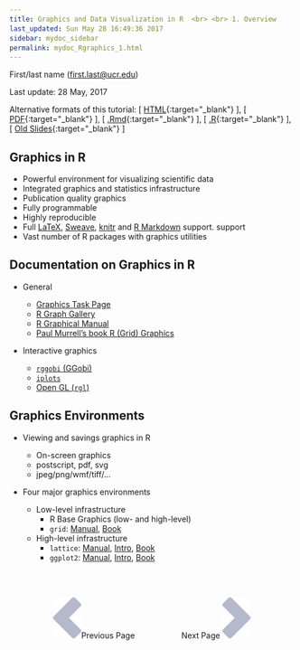```yaml
---
title: Graphics and Data Visualization in R  <br> <br> 1. Overview
last_updated: Sun May 28 16:49:36 2017
sidebar: mydoc_sidebar
permalink: mydoc_Rgraphics_1.html
---
```

First/last name (first.last@ucr.edu)

Last update: 28 May, 2017 

Alternative formats of this tutorial:
[ [HTML](http://girke.bioinformatics.ucr.edu/GEN242/pages/mydoc/Rgraphics.html){:target="_blank"} ],
[ [PDF](http://girke.bioinformatics.ucr.edu/GEN242/pages/mydoc/Rgraphics.pdf){:target="_blank"} ],
[ [.Rmd](https://raw.githubusercontent.com/tgirke/GEN242/gh-pages/_vignettes/15_Rgraphics/Rgraphics.Rmd){:target="_blank"} ],
[ [.R](https://raw.githubusercontent.com/tgirke/GEN242/gh-pages/_vignettes/15_Rgraphics/Rgraphics.R){:target="_blank"} ],
[ [Old Slides](https://drive.google.com/file/d/0B-lLYVUOliJFUmFVa0N3Y0kxOVE/view?usp=sharing){:target="_blank"} ]


## Graphics in R

-   Powerful environment for visualizing scientific data
-   Integrated graphics and statistics infrastructure
-   Publication quality graphics
-   Fully programmable
-   Highly reproducible
-   Full [LaTeX](http://www.latex-project.org/), [Sweave](http://www.stat.auckland.ac.nz/~dscott/782/Sweave-manual-20060104.pdf), [knitr](http://yihui.name/knitr/) and [R Markdown](http://rmarkdown.rstudio.com/) support.
    support
-   Vast number of R packages with graphics utilities


## Documentation on Graphics in R

- General 
    - [Graphics Task Page](http://cran.r-project.org/web/views/Graphics.html)
    - [R Graph Gallery](http://www.r-graph-gallery.com/)
    - [R Graphical Manual](http://bm2.genes.nig.ac.jp/RGM2/index.php)
    - [Paul Murrell’s book R (Grid) Graphics](http://www.stat.auckland.ac.nz/~paul/RGraphics/rgraphics.html)

- Interactive graphics
    - [`rggobi` (GGobi)](http://www.ggobi.org/)
    - [`iplots`](http://www.iplots.org/)
    - [Open GL (`rgl`)](http://rgl.neoscientists.org/gallery.shtml)


## Graphics Environments

- Viewing and savings graphics in R
    - On-screen graphics
    - postscript, pdf, svg
    - jpeg/png/wmf/tiff/...

- Four major graphics environments
    - Low-level infrastructure
        - R Base Graphics (low- and high-level)
        - `grid`: [Manual](http://www.stat.auckland.ac.nz/~paul/grid/grid.html), [Book](http://www.stat.auckland.ac.nz/~paul/RGraphics/rgraphics.html)
    - High-level infrastructure
        - `lattice`: [Manual](http://lmdvr.r-forge.r-project.org), [Intro](http://www.his.sunderland.ac.uk/~cs0her/Statistics/UsingLatticeGraphicsInR.htm), [Book](http://www.amazon.com/Lattice-Multivariate-Data-Visualization-Use/dp/0387759689)
        - `ggplot2`: [Manual](http://docs.ggplot2.org/current/), [Intro](http://www.ling.upenn.edu/~joseff/rstudy/summer2010_ggplot2_intro.html), [Book](http://had.co.nz/ggplot2/book/)


<br><br><center><a href="mydoc_Rgraphics_1.html"><img src="images/left_arrow.png" alt="Previous page."></a>Previous Page &nbsp; &nbsp; &nbsp; &nbsp; &nbsp; &nbsp; &nbsp; &nbsp; &nbsp; &nbsp; Next Page
<a href="mydoc_Rgraphics_2.html"><img src="images/right_arrow.png" alt="Next page."></a></center>
